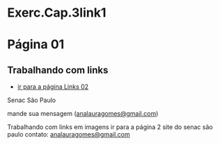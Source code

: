 # Exerc.Cap.3link1

<!DOCTYPE html>
<html lang="pt-br">
<head>
<meta charset="UTF-8">
<title>Links1</title>
<link rel="stylesheet" href="externo.css">
</head>
<body>
    <h1>Página 01</h1>
<h2>Trabalhando com links</h2>
<ul>
    <li><a href="#links2.html">ir para a página Links 02</a></li>

</ul>

Senac São Paulo

mande sua mensagem (analauragomes@gmail.com)

Trabalhando com links em imagens
ir para a página 2 site do senac são paulo contato: analauragomes@gmail.com
</body>
</html>
